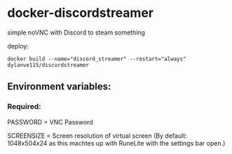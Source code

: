 # docker-discordstreamer

simple noVNC with Discord to steam something

deploy:
```
docker build --name="discord_streamer" --restart="always" dylanve115/discordstreamer
```
## Environment variables:
### Required:
PASSWORD = VNC Password

SCREENSIZE = Screen resolution of virtual screen (By default: 1048x504x24 as this machtes up with RuneLite with the settings bar open.)
